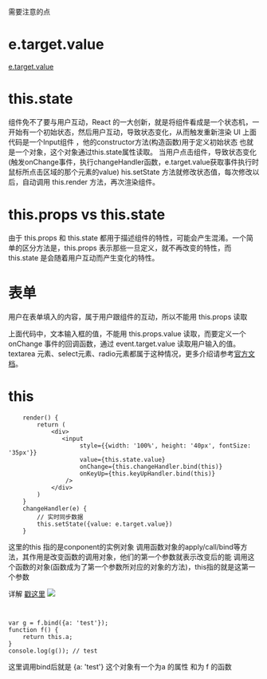 需要注意的点
# e.target.value
[e.target.value](http://www.imooc.com/qadetail/153498)

# this.state
组件免不了要与用户互动，React 的一大创新，就是将组件看成是一个状态机，一开始有一个初始状态，然后用户互动，导致状态变化，从而触发重新渲染 UI 
上面代码是一个Input组件 ，他的constructor方法(构造函数)用于定义初始状态
也就是一个对象，这个对象通过this.state属性读取。
当用户点击组件，导致状态变化(触发onChange事件，执行changeHandler函数，e.target.value获取事件执行时鼠标所点击区域的那个元素的value)
his.setState 方法就修改状态值，每次修改以后，自动调用 this.render 方法，再次渲染组件。

# this.props vs this.state 
由于 this.props 和 this.state 都用于描述组件的特性，可能会产生混淆。一个简单的区分方法是，this.props 表示那些一旦定义，就不再改变的特性，而 this.state 是会随着用户互动而产生变化的特性。

# 表单

用户在表单填入的内容，属于用户跟组件的互动，所以不能用 this.props 读取

上面代码中，文本输入框的值，不能用 this.props.value 读取，而要定义一个 onChange 事件的回调函数，通过 event.target.value 读取用户输入的值。textarea 元素、select元素、radio元素都属于这种情况，更多介绍请参考[官方文档]()。

# this

```
    render() {
        return (
            <div>
               <input 
                    style={{width: '100%', height: '40px', fontSize: '35px'}}
                    value={this.state.value} 
                    onChange={this.changeHandler.bind(this)} 
                    onKeyUp={this.keyUpHandler.bind(this)}
                />
            </div>
        )
    }
    changeHandler(e) {
        // 实时同步数据
        this.setState({value: e.target.value})
    }

```
这里的this 指的是conponent的实例对象
调用函数对象的apply/call/bind等方法，其作用是改变函数的调用对象，他们的第一个参数就表示改变后的能 调用这个函数的对象(函数成为了第一个参数所对应的对象的方法)，this指的就是这第一个参数

详解 [戳这里](http://www.imooc.com/video/9820)
![](http://on891bjlf.bkt.clouddn.com/image/00.png)

```


var g = f.bind({a: 'test'});
function f() {
    return this.a;
}
console.log(g()); // test

```

这里调用bind后就是 {a: 'test'} 这个对象有一个为a 的属性 和为 f 的函数 